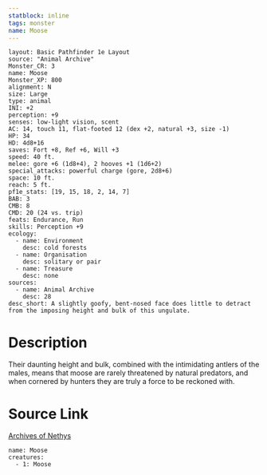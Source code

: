 ```yaml
---
statblock: inline
tags: monster
name: Moose
---
```

```statblock
layout: Basic Pathfinder 1e Layout
source: "Animal Archive"
Monster_CR: 3
name: Moose
Monster_XP: 800
alignment: N
size: Large
type: animal
INI: +2
perception: +9
senses: low-light vision, scent
AC: 14, touch 11, flat-footed 12 (dex +2, natural +3, size -1)
HP: 34
HD: 4d8+16
saves: Fort +8, Ref +6, Will +3
speed: 40 ft.
melee: gore +6 (1d8+4), 2 hooves +1 (1d6+2)
special_attacks: powerful charge (gore, 2d8+6)
space: 10 ft.
reach: 5 ft.
pf1e_stats: [19, 15, 18, 2, 14, 7]
BAB: 3
CMB: 8
CMD: 20 (24 vs. trip)
feats: Endurance, Run
skills: Perception +9
ecology:
  - name: Environment
    desc: cold forests
  - name: Organisation
    desc: solitary or pair
  - name: Treasure
    desc: none
sources:
  - name: Animal Archive
    desc: 28
desc_short: A slightly goofy, bent-nosed face does little to detract from the imposing height and bulk of this ungulate.
```
# Description
Their daunting height and bulk, combined with the intimidating antlers of the males, means that moose are rarely threatened by natural predators, and when cornered by hunters they are truly a force to be reckoned with.
# Source Link
[Archives of Nethys](https://aonprd.com/MonsterDisplay.aspx?ItemName=Moose)
```encounter-table
name: Moose
creatures:
  - 1: Moose
```
